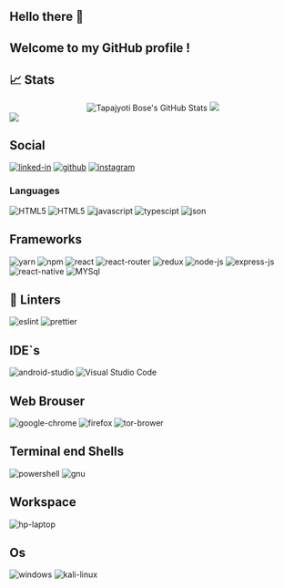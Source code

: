 ## Hello there 👋

## Welcome to my GitHub profile !

## 📈 Stats

<div align='center'>
        <img src="https://github-readme-stats.vercel.app/api?username=subhoniddin&show_icons=true&hide_border=true" alt="Tapajyoti Bose's GitHub Stats">
<img src="https://github-readme-stats.vercel.app/api/top-langs/?username=subhoniddin" />
</div> 
  
<img src='https://activity-graph.herokuapp.com/graph?username=subhoniddin&theme=dark' />

## Social
[![linked-in](https://img.shields.io/badge/Linked_In-0077B5?style=for-the-badge&logo=LinkedIn&logoColor=white)](https://www.linkedin.com/in/subhoniddin-odinaev-5a9367211)
[![github](https://img.shields.io/badge/GitHub-000000?style=for-the-badge&logo=GitHub&logoColor=white)](https://github.com/subhoniddin)
[![instagram](https://img.shields.io/badge/Instagram-E4405F?style=for-the-badge&logo=instagram&logoColor=white)](https://www.instagram.com/_anonimous_8_/)

### Languages
![HTML5](https://img.shields.io/badge/HTML5-E34F26?style=for-the-badge&logo=html5&logoColor=white)
![HTML5](https://img.shields.io/badge/CSS3-1572B6?style=for-the-badge&logo=css3&logoColor=white)
![javascript](https://img.shields.io/badge/JavaScript-323330?style=for-the-badge&logo=javascript&logoColor=F7DF1E)
![typescipt](https://img.shields.io/badge/TypeScript-007ACC?style=for-the-badge&logo=typescript&logoColor=white)
![json](https://img.shields.io/badge/json-5E5C5C?style=for-the-badge&logo=json&logoColor=white)

## Frameworks 
![yarn](https://img.shields.io/badge/Yarn-2C8EBB?style=for-the-badge&logo=yarn&logoColor=white)
![npm](https://img.shields.io/badge/npm-CB3837?style=for-the-badge&logo=npm&logoColor=white)
![react](https://img.shields.io/badge/React-20232A?style=for-the-badge&logo=react&logoColor=61DAFB)
![react-router](https://img.shields.io/badge/React_Router-CA4245?style=for-the-badge&logo=react-router&logoColor=white)
![redux](https://img.shields.io/badge/Redux-593D88?style=for-the-badge&logo=redux&logoColor=white)
![node-js](https://img.shields.io/badge/Node.js-339933?style=for-the-badge&logo=nodedotjs&logoColor=white)
![express-js](https://img.shields.io/badge/Express.js-000000?style=for-the-badge&logo=express&logoColor=white)
![react-native](https://img.shields.io/badge/React_Native-20232A?style=for-the-badge&logo=react&logoColor=61DAFB)
![MYSql](https://img.shields.io/badge/MySQL-005C84?style=for-the-badge&logo=mysql&logoColor=dark)

##  🧐 Linters
![eslint](https://img.shields.io/badge/eslint-3A33D1?style=for-the-badge&logo=eslint&logoColor=white)
![prettier](https://img.shields.io/badge/prettier-1A2C34?style=for-the-badge&logo=prettier&logoColor=F7BA3E)

## IDE`s
![android-studio](https://img.shields.io/badge/Android_Studio-3DDC84?style=for-the-badge&logo=android-studio&logoColor=white)
![Visual Studio Code](https://img.shields.io/badge/Visual_Studio_Code-0078D4?style=for-the-badge&logo=visual%20studio%20code&logoColor=white)

## Web Brouser 
![google-chrome](https://img.shields.io/badge/Google_chrome-4285F4?style=for-the-badge&logo=Google-chrome&logoColor=white)
![firefox](https://img.shields.io/badge/Firefox_Browser-FF7139?style=for-the-badge&logo=Firefox-Browser&logoColor=white)
![tor-brower](https://img.shields.io/badge/Tor_Browser-7D4698?style=for-the-badge&logo=Tor-Browser&logoColor=white)

## Terminal end Shells
![powershell](https://img.shields.io/badge/powershell-5391FE?style=for-the-badge&logo=powershell&logoColor=white)
![gnu](https://img.shields.io/badge/GNU%20Bash-4EAA25?style=for-the-badge&logo=GNU%20Bash&logoColor=white)

## Workspace 
![hp-laptop](https://img.shields.io/badge/hp%20laptop-0096D6?style=for-the-badge&logo=hp&logoColor=white)

## Os 
![windows](https://img.shields.io/badge/Windows-0078D6?style=for-the-badge&logo=windows&logoColor=white)
![kali-linux](https://img.shields.io/badge/Kali_Linux-557C94?style=for-the-badge&logo=kali-linux&logoColor=white)
